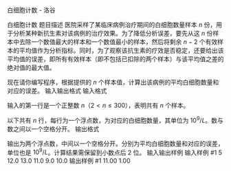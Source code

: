 



白细胞计数 - 洛谷














白细胞计数
题目描述
医院采样了某临床病例治疗期间的白细胞数量样本 $n$ 份，用于分析某种新抗生素对该病例的治疗效果。为了降低分析误差，要先从这 $n$ 份样本中去除一个数值最大的样本和一个数值最小的样本，然后将剩余 $n-2$ 个有效样本的平均值作为分析指标。同时，为了观察该抗生素的疗效是否稳定，还要给出该平均值的误差，即所有有效样本（即不包括已扣除的两个样本）与该平均值之差的绝对值的最大值。

现在请你编写程序，根据提供的 $n$ 个样本值，计算出该病例的平均白细胞数量和对应的误差。
输入输出格式
输入格式

输入的第一行是一个正整数 $n$（$2<n \le 300$），表明共有 $n$ 个样本。

以下共有 $n$ 行，每行为一个浮点数，为对应的白细胞数量，其单位为 $10^9/L$。数与数之间以一个空格分开。
输出格式

输出为两个浮点数，中间以一个空格分开。分别为平均白细胞数量和对应的误差，单位也是 $10^9/L$。计算结果需保留到小数点后 $2$ 位。
输入输出样例
输入样例 #1
5
12.0
13.0
11.0
9.0
10.0
输出样例 #1
11.00 1.00






